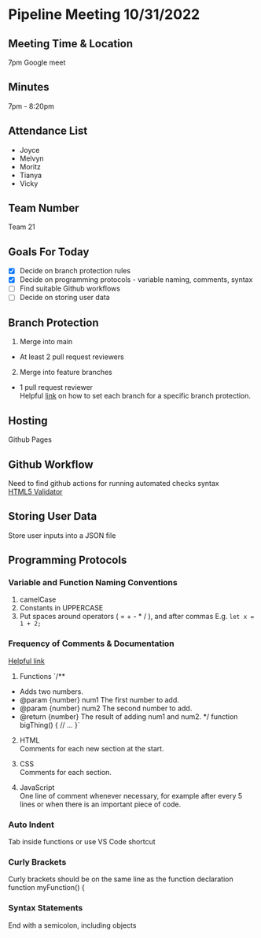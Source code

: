 # Pipeline Meeting 10/31/2022

## Meeting Time & Location

7pm Google meet

## Minutes

7pm - 8:20pm

## Attendance List

-   Joyce
-   Melvyn
-   Moritz
-   Tianya
-   Vicky

## Team Number

Team 21

## Goals For Today

-   [x] Decide on branch protection rules
-   [x] Decide on programming protocols - variable naming, comments, syntax
-   [ ] Find suitable Github workflows
-   [ ] Decide on storing user data

## Branch Protection

1. Merge into main

-   At least 2 pull request reviewers

2. Merge into feature branches

-   1 pull request reviewer <br>
    Helpful [link](https://docs.github.com/en/actions/using-workflows/workflow-syntax-for-github-actions) on how to set each branch for a specific branch protection.

## Hosting

Github Pages

## Github Workflow

Need to find github actions for running automated checks syntax <br>
[HTML5 Validator](https://docs.github.com/en/actions/using-workflows/workflow-syntax-for-github-actions)

## Storing User Data

Store user inputs into a JSON file

## Programming Protocols

### Variable and Function Naming Conventions

1. camelCase
2. Constants in UPPERCASE
3. Put spaces around operators ( = + - \* / ), and after commas E.g. `let x = 1 + 2;`

### Frequency of Comments & Documentation

[Helpful link](http://ieng6.ucsd.edu/~cs12x/style.html)

1. Functions
   `/\*\*

-   Adds two numbers.
-   @param {number} num1 The first number to add.
-   @param {number} num2 The second number to add.
-   @return {number} The result of adding num1 and num2.
    \*/
    function bigThing() {
    // ...
    }`

2. HTML <br>
   Comments for each new section at the start.

3. CSS <br>
   Comments for each section.

4. JavaScript <br>
   One line of comment whenever necessary, for example after every 5 lines or when there is an important piece of code.

### Auto Indent

Tab inside functions or use VS Code shortcut

### Curly Brackets

Curly brackets should be on the same line as the function declaration
function myFunction() {

### Syntax Statements

End with a semicolon, including objects
